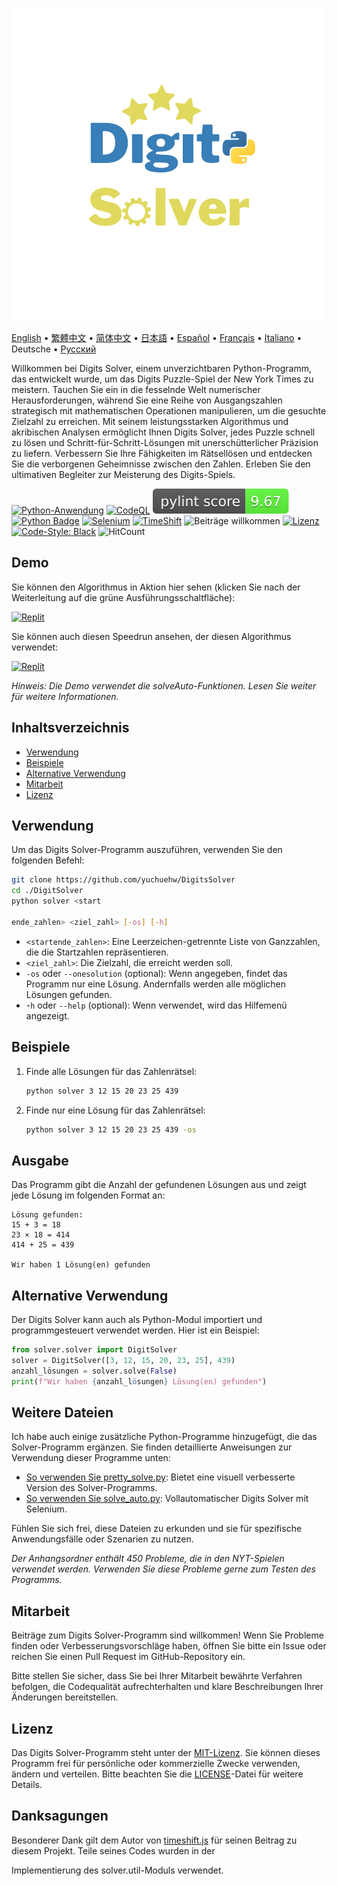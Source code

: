 <p align="center">
    <picture>
      <img 
        src="https://raw.githubusercontent.com/yuchuehw/DigitsSolver/main/new_logo.png" 
        alt="Digits Solver Icon"
        width="500"
       />
    </picture>
<p>

[English](README.md)
 • [繁體中文](README_zh-TW.md)
 • [简体中文](README_zh-CN.md)
 • [日本語](README_ja.md)
 • [Español](README_es.md)
 • [Français](README_fr.md)
 • [Italiano](README_it.md)
 • Deutsche
 • [Русский](README_ru.md)

Willkommen bei Digits Solver, einem unverzichtbaren Python-Programm, das entwickelt wurde, um das Digits Puzzle-Spiel der New York Times zu meistern. Tauchen Sie ein in die fesselnde Welt numerischer Herausforderungen, während Sie eine Reihe von Ausgangszahlen strategisch mit mathematischen Operationen manipulieren, um die gesuchte Zielzahl zu erreichen. Mit seinem leistungsstarken Algorithmus und akribischen Analysen ermöglicht Ihnen Digits Solver, jedes Puzzle schnell zu lösen und Schritt-für-Schritt-Lösungen mit unerschütterlicher Präzision zu liefern. Verbessern Sie Ihre Fähigkeiten im Rätsellösen und entdecken Sie die verborgenen Geheimnisse zwischen den Zahlen. Erleben Sie den ultimativen Begleiter zur Meisterung des Digits-Spiels.

[![Python-Anwendung](https://github.com/yuchuehw/DigitsSolver/actions/workflows/python-app.yml/badge.svg)](https://github.com/yuchuehw/DigitsSolver/actions/workflows/python-app.yml)
[![CodeQL](https://github.com/yuchuehw/DigitsSolver/actions/workflows/github-code-scanning/codeql/badge.svg)](https://github.com/yuchuehw/DigitsSolver/actions/workflows/github-code-scanning/codeql)
[![PyLint Score](https://raw.githubusercontent.com/yuchuehw/DigitsSolver/main/pylint_badge.svg)](pylint.out)
<br>
[![Python Badge](https://img.shields.io/badge/Python-3776AB?style=flat&for-the-badge&logo=python&logoColor=white)](https://www.python.org/)
[![Selenium](https://img.shields.io/badge/Selenium-grey.svg?style=flat&logo=selenium)](https://www.selenium.dev/)
[![TimeShift](https://img.shields.io/badge/TimeShift.js-grey.svg?style=flat&logo=javascript)](https://github.com/plaa/TimeShift-js)
![Beiträge willkommen](https://img.shields.io/badge/Beiträge-willkommen-brightgreen.svg?style=flat&color=pink)
[![Lizenz](https://img.shields.io/github/license/yuchuehw/DigitsSolver?style=flat&color=yellow)](LICENSE.md)
[![Code-Style: Black](https://img.shields.io/badge/code%20style-black-000000.svg)](https://github.com/psf/black)
![HitCount](https://hits.dwyl.com/yuchuehw/DigitsSolver.svg?style=flat)

## Demo
Sie können den Algorithmus in Aktion hier sehen (klicken Sie nach der Weiterleitung auf die grüne Ausführungsschaltfläche):

[![Replit](https://img.shields.io/badge/DEMO-REPL.IT-purple.svg?style=flat&logo=replit)](https://replit.com/@yuchuehw/DigitsSolver)

Sie können auch diesen Speedrun ansehen, der diesen Algorithmus verwendet:

[![Replit](https://img.shields.io/badge/DEMO-YOUTUBE-purple.svg?style=flat&logo=youtube)](https://www.youtube.com/watch?v=se2OdZnEHHA)

*Hinweis: Die Demo verwendet die solveAuto-Funktionen. Lesen Sie weiter für weitere Informationen.*
## Inhaltsverzeichnis
- [Verwendung](#verwendung)
- [Beispiele](#beispiele)
- [Alternative Verwendung](#alternative-verwendung)
- [Mitarbeit](#mitarbeit)
- [Lizenz](#lizenz)


## Verwendung

Um das Digits Solver-Programm auszuführen, verwenden Sie den folgenden Befehl:

```bash
git clone https://github.com/yuchuehw/DigitsSolver
cd ./DigitSolver
python solver <start

ende_zahlen> <ziel_zahl> [-os] [-h]
```

- `<startende_zahlen>`: Eine Leerzeichen-getrennte Liste von Ganzzahlen, die die Startzahlen repräsentieren.
- `<ziel_zahl>`: Die Zielzahl, die erreicht werden soll.
- `-os` oder `--onesolution` (optional): Wenn angegeben, findet das Programm nur eine Lösung. Andernfalls werden alle möglichen Lösungen gefunden.
- -`h` oder `--help` (optional): Wenn verwendet, wird das Hilfemenü angezeigt.

## Beispiele

1. Finde alle Lösungen für das Zahlenrätsel:
   ```bash
   python solver 3 12 15 20 23 25 439
   ```

2. Finde nur eine Lösung für das Zahlenrätsel:
   ```bash
   python solver 3 12 15 20 23 25 439 -os
   ```

## Ausgabe

Das Programm gibt die Anzahl der gefundenen Lösungen aus und zeigt jede Lösung im folgenden Format an:

```
Lösung gefunden:
15 + 3 = 18
23 × 18 = 414
414 + 25 = 439

Wir haben 1 Lösung(en) gefunden
```

## Alternative Verwendung
Der Digits Solver kann auch als Python-Modul importiert und programmgesteuert verwendet werden. Hier ist ein Beispiel:
```python
from solver.solver import DigitSolver
solver = DigitSolver([3, 12, 15, 20, 23, 25], 439)
anzahl_lösungen = solver.solve(False)
print(f"Wir haben {anzahl_lösungen} Lösung(en) gefunden")
```
## Weitere Dateien

Ich habe auch einige zusätzliche Python-Programme hinzugefügt, die das Solver-Programm ergänzen. Sie finden detaillierte Anweisungen zur Verwendung dieser Programme unten:

- [So verwenden Sie pretty_solve.py](reference/prettySolve.md): Bietet eine visuell verbesserte Version des Solver-Programms.
- [So verwenden Sie solve_auto.py](reference/solveAuto.md): Vollautomatischer Digits Solver mit Selenium.

Fühlen Sie sich frei, diese Dateien zu erkunden und sie für spezifische Anwendungsfälle oder Szenarien zu nutzen.

*Der Anhangsordner enthält 450 Probleme, die in den NYT-Spielen verwendet werden. Verwenden Sie diese Probleme gerne zum Testen des Programms.*

## Mitarbeit

Beiträge zum Digits Solver-Programm sind willkommen! Wenn Sie Probleme finden oder Verbesserungsvorschläge haben, öffnen Sie bitte ein Issue oder reichen Sie einen Pull Request im GitHub-Repository ein.

Bitte stellen Sie sicher, dass Sie bei Ihrer Mitarbeit bewährte Verfahren befolgen, die Codequalität aufrechterhalten und klare Beschreibungen Ihrer Änderungen bereitstellen.

## Lizenz

Das Digits Solver-Programm steht unter der [MIT-Lizenz](https://choosealicense.com/licenses/mit/). Sie können dieses Programm frei für persönliche oder kommerzielle Zwecke verwenden, ändern und verteilen. Bitte beachten Sie die [LICENSE](LICENSE.md)-Datei für weitere Details.

## Danksagungen

Besonderer Dank gilt dem Autor von [timeshift.js](https://github.com/plaa/TimeShift-js) für seinen Beitrag zu diesem Projekt. Teile seines Codes wurden in der

 Implementierung des solver.util-Moduls verwendet.
